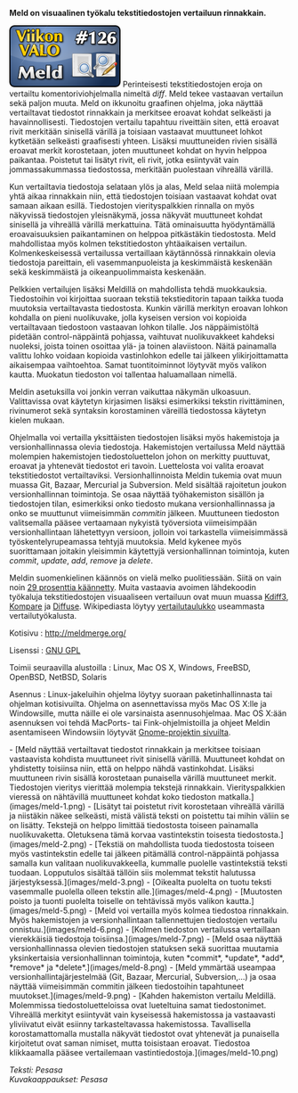 <!--
Title: 3x22 Meld - Viikon VALO #126
Date: 2013/05/26
Pageimage: valo126-meld.png
Tags: Linux,Windows,Mac OS X,FreeBSD,OpenBSD,NetBSD,Solaris,Teksti,Ohjelmointi
-->

**Meld on visuaalinen työkalu tekstitiedostojen vertailuun rinnakkain.**

![](images/valo126-meld.png "fig:valo126-meld.png") Perinteisesti
tekstitiedostojen eroja on vertailtu komentoriviohjelmalla nimeltä
*diff*. Meld tekee vastaavan vertailun sekä paljon muuta. Meld on
ikkunoitu graafinen ohjelma, joka näyttää vertailtavat tiedostot
rinnakkain ja merkitsee eroavat kohdat selkeästi ja havainnollisesti.
Tiedostojen vertailu tapahtuu riveittäin siten, että eroavat rivit
merkitään sinisellä värillä ja toisiaan vastaavat muuttuneet lohkot
kytketään selkeästi graafisesti yhteen. Lisäksi muuttuneiden rivien
sisällä eroavat merkit korostetaan, joten muuttuneet kohdat on hyvin
helppoa paikantaa. Poistetut tai lisätyt rivit, eli rivit, jotka
esiintyvät vain jommassakummassa tiedostossa, merkitään puolestaan
vihreällä värillä.

Kun vertailtavia tiedostoja selataan ylös ja alas, Meld selaa niitä
molempia yhtä aikaa rinnakkain niin, että tiedostojen toisiaan vastaavat
kohdat ovat samaan aikaan esillä. Tiedostojen vierityspalkkien rinnalla
on myös näkyvissä tiedostojen yleisnäkymä, jossa näkyvät muuttuneet
kohdat sinisellä ja vihreällä värillä merkattuina. Tätä ominaisuutta
hyödyntämällä eroavaisuuksien paikantaminen on helppoa pitkästäkin
tiedostosta. Meld mahdollistaa myös kolmen tekstitiedoston yhtäaikaisen
vertailun. Kolmenkeskeisessä vertailussa vertaillaan käytännössä
rinnakkain olevia tiedostoja pareittain, eli vasemmanpuoleista ja
keskimmäistä keskenään sekä keskimmäistä ja oikeanpuolimmaista
keskenään.

Pelkkien vertailujen lisäksi Meldillä on mahdollista tehdä muokkauksia.
Tiedostoihin voi kirjoittaa suoraan tekstiä tekstieditorin tapaan taikka
tuoda muutoksia vertailtavasta tiedostosta. Kunkin värillä merkityn
eroavan lohkon kohdalla on pieni nuolikuvake, jolla kyseisen version voi
kopioida vertailtavaan tiedostoon vastaavan lohkon tilalle. Jos
näppäimistöltä pidetään control-näppäintä pohjassa, vaihtuvat
nuolikuvakkeet kahdeksi nuoleksi, joista toinen osoittaa ylä- ja toinen
alaviistoon. Näitä painamalla valittu lohko voidaan kopioida
vastinlohkon edelle tai jälkeen ylikirjoittamatta aikaisempaa
vaihtoehtoa. Samat tuontitoiminnot löytyvät myös valikon kautta.
Muokatun tiedoston voi tallentaa haluamallaan nimellä.

Meldin asetuksilla voi jonkin verran vaikuttaa näkymän ulkoasuun.
Valittavissa ovat käytetyn kirjasimen lisäksi esimerkiksi tekstin
rivittäminen, rivinumerot sekä syntaksin korostaminen väreillä
tiedostossa käytetyn kielen mukaan.

Ohjelmalla voi vertailla yksittäisten tiedostojen lisäksi myös
hakemistoja ja versionhallinnassa olevia tiedostoja. Hakemistojen
vertailussa Meld näyttää molempien hakemistojen tiedostoluettelon johon
on merkitty puuttuvat, eroavat ja yhtenevät tiedostot eri tavoin.
Luettelosta voi valita eroavat tekstitiedostot vertailtaviksi.
Versionhallinnoista Meldin tukemia ovat muun muassa Git, Bazaar,
Mercurial ja Subversion. Meld sisältää rajoitetun joukon
versionhallinnan toimintoja. Se osaa näyttää työhakemiston sisällön ja
tiedostojen tilan, esimerkiksi onko tiedosto mukana versionhallinnassa
ja onko se muuttunut viimeisimmän *commitin* jälkeen. Muuttuneen
tiedoston valitsemalla pääsee vertaamaan nykyistä työversiota
viimeisimpään versionhallintaan lähetettyyn versioon, jolloin voi
tarkastella viimeisimmässä työskentelyrupeamassa tehtyjä muutoksia. Meld
kykenee myös suorittamaan joitakin yleisimmin käytettyjä
versionhallinnan toimintoja, kuten *commit*, *update*, *add*, *remove*
ja *delete*.

Meldin suomenkielinen käännös on vielä melko puolitiessään. Siitä on
vain noin [29 prosenttia
käännetty](https://l10n.gnome.org/module/meld/). Muita vastaavia avoimen
lähdekoodin työkaluja tekstitiedostojen visuaaliseen vertailuun ovat
muun muassa [Kdiff3](http://kdiff3.sourceforge.net/),
[Kompare](http://www.caffeinated.me.uk/kompare/) ja
[Diffuse](http://diffuse.sourceforge.net/). Wikipediasta löytyy
[vertailutaulukko](http://en.wikipedia.org/wiki/Comparison_of_file_comparison_tools)
useammasta vertailutyökalusta.

Kotisivu
:   <http://meldmerge.org/>

Lisenssi
:   [GNU GPL](GNU_GPL)

Toimii seuraavilla alustoilla
:   Linux, Mac OS X, Windows, FreeBSD, OpenBSD, NetBSD, Solaris

Asennus
:   Linux-jakeluihin ohjelma löytyy suoraan paketinhallinnasta tai
    ohjelman kotisivuilta. Ohjelma on asennettavissa myös Mac OS X:lle
    ja Windowsille, mutta näille ei ole varsinaista asennusohjelmaa. Mac
    OS X:ään asennuksen voi tehdä MacPorts- tai Fink-ohjelmistoilla ja
    ohjeet Meldin asentamiseen Windowsiin löytyvät [Gnome-projektin
    sivuilta](https://live.gnome.org/Meld/Windows).

<div class="psgallery" markdown="1">
-   [Meld näyttää vertailtavat tiedostot rinnakkain ja merkitsee
    toisiaan vastaavista kohdista muuttuneet rivit sinisellä värillä.
    Muuttuneet kohdat on yhdistetty toisiinsa niin, että on helppo nähdä
    vastinkohdat. Lisäksi muuttuneen rivin sisällä korostetaan
    punaisella värillä muuttuneet merkit. Tiedostojen vieritys vierittää
    molempia tekstejä rinnakkain. Vierityspalkkien vieressä on
    nähtävillä muuttuneet kohdat koko tiedoston
    matkalla.](images/meld-1.png)
-   [Lisätyt tai poistetut rivit korostetaan vihreällä värillä ja
    niistäkin näkee selkeästi, mistä välistä teksti on poistettu tai
    mihin väliin se on lisätty. Tekstejä on helppo limittää tiedostosta
    toiseen painamalla nuolikuvaketta. Oletuksena tämä korvaa
    vastintekstin toisesta tiedostosta.](images/meld-2.png)
-   [Tekstiä on mahdollista tuoda tiedostosta toiseen myös vastintekstin
    edelle tai jälkeen pitämällä control-näppäintä pohjassa samalla kun
    valitaan nuolikuvakkeella, kummalle puolelle vastintekstiä teksti
    tuodaan. Lopputulos sisältää tällöin siis molemmat tekstit halutussa
    järjestyksessä.](images/meld-3.png)
-   [Oikealta puolelta on tuotu teksti vasemmalle puolella olleen
    tekstin alle.](images/meld-4.png)
-   [Muutosten poisto ja tuonti puolelta toiselle on tehtävissä myös
    valikon kautta.](images/meld-5.png)
-   [Meld voi vertailla myös kolmea tiedostoa rinnakkain. Myös
    hakemistojen ja versionhallintaan tallennettujen tiedostojen
    vertailu onnistuu.](images/meld-6.png)
-   [Kolmen tiedoston vertailussa vertaillaan vierekkäisiä tiedostoja
    toisiinsa.](images/meld-7.png)
-   [Meld osaa näyttää versionhallinnassa olevien tiedostojen statuksen
    sekä suorittaa muutamia yksinkertaisia versionhallinnan toimintoja,
    kuten *commit*, *update*, *add*, *remove* ja
    *delete*.](images/meld-8.png)
-   [Meld ymmärtää useampaa versionhallintajärjestelmää (Git, Bazaar,
    Mercurial, Subversion,...) ja osaa näyttää viimeisimmän commitin
    jälkeen tiedostoihin tapahtuneet muutokset.](images/meld-9.png)
-   [Kahden hakemiston vertailu Meldillä. Molemmissa
    tiedostoluetteloissa ovat lueteltuina samat tiedostonimet. Vihreällä
    merkityt esiintyvät vain kyseisessä hakemistossa ja vastaavasti
    yliviivatut eivät esiinny tarkasteltavassa hakemistossa.
    Tavallisella korostamattomalla mustalla näkyvät tiedostot ovat
    yhtenevät ja punaisella kirjoitetut ovat saman nimiset, mutta
    toisistaan eroavat. Tiedostoa klikkaamalla pääsee vertailemaan
    vastintiedostoja.](images/meld-10.png)
</div>

*Teksti: Pesasa* <br />
*Kuvakaappaukset: Pesasa*

